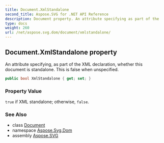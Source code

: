 ```yaml
---
title: Document.XmlStandalone
second_title: Aspose.SVG for .NET API Reference
description: Document property. An attribute specifying as part of the XML declaration whether this document is standalone. This is false when unspecified
type: docs
weight: 260
url: /net/aspose.svg.dom/document/xmlstandalone/
---
```

## Document.XmlStandalone property

An attribute specifying, as part of the XML declaration, whether this document is standalone. This is false when unspecified.

```csharp
public bool XmlStandalone { get; set; }
```

### Property Value

`true` if XML standalone; otherwise, `false`.

### See Also

* class [Document](../)
* namespace [Aspose.Svg.Dom](../../document/)
* assembly [Aspose.SVG](../../../)
